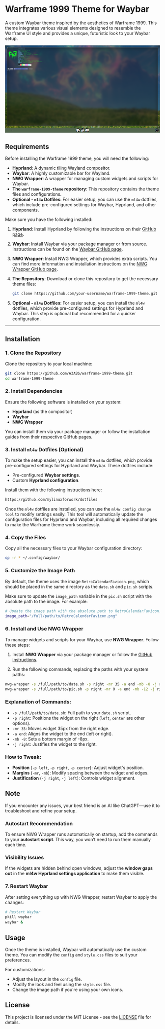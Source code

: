 # Warframe 1999 Theme for Waybar

A custom Waybar theme inspired by the aesthetics of Warframe 1999. This theme integrates various visual elements designed to resemble the Warframe UI style and provides a unique, futuristic look to your Waybar setup.

![Screenshot](./screenshot_18012025_201133.jpg)

## Requirements

Before installing the Warframe 1999 theme, you will need the following:

- **Hyprland**: A dynamic tiling Wayland compositor.
- **Waybar**: A highly customizable bar for Wayland.
- **NWG Wrapper**: A wrapper for managing custom widgets and scripts for Waybar.
- **The `warframe-1999-theme` repository**: This repository contains the theme files and configurations.
- **Optional - `ml4w` Dotfiles**: For easier setup, you can use the `ml4w` dotfiles, which include pre-configured settings for Waybar, Hyprland, and other components.

Make sure you have the following installed:

1. **Hyprland**: Install Hyprland by following the instructions on their [GitHub page](https://github.com/hyprwm/Hyprland).
   
2. **Waybar**: Install Waybar via your package manager or from source. Instructions can be found on the [Waybar GitHub page](https://github.com/Alexays/Waybar).

3. **NWG Wrapper**: Install NWG Wrapper, which provides extra scripts. You can find more information and installation instructions on the [NWG Wrapper GitHub page](https://github.com/nwg-piotr/nwg-wrapper).

4. **The Repository**: Download or clone this repository to get the necessary theme files:
   ```bash
   git clone https://github.com/your-username/warframe-1999-theme.git
   ```

5. **Optional - `ml4w` Dotfiles**: For easier setup, you can install the `ml4w` dotfiles, which provide pre-configured settings for Hyprland and Waybar. This step is optional but recommended for a quicker configuration.

---

## Installation

### 1. Clone the Repository

Clone the repository to your local machine:

```bash
git clone https://github.com/A3ABS/warframe-1999-theme.git
cd warframe-1999-theme
```

### 2. Install Dependencies

Ensure the following software is installed on your system:

- **Hyprland** (as the compositor)
- **Waybar**
- **NWG Wrapper**

You can install them via your package manager or follow the installation guides from their respective GitHub pages.

### 3. Install `ml4w` Dotfiles (Optional)

To make the setup easier, you can install the `ml4w` dotfiles, which provide pre-configured settings for Hyprland and Waybar. These dotfiles include:

- Pre-configured **Waybar settings**.
- Custom **Hyprland configuration**.

Install them with the following instructions here:

```bash
https://github.com/mylinuxforwork/dotfiles
```

Once the `ml4w` dotfiles are installed, you can use the `ml4w config change tool` to modify settings easily. This tool will automatically update the configuration files for Hyprland and Waybar, including all required changes to make the Warframe theme work seamlessly.

### 4. Copy the Files

Copy all the necessary files to your Waybar configuration directory:

```bash
cp -r * ~/.config/waybar/
```

### 5. Customize the Image Path  

By default, the theme uses the image `RetroCalendarFavicon.png`, which should be placed in the same directory as the `date.sh` and `pic.sh` scripts.

Make sure to update the `image_path` variable in the `pic.sh` script with the absolute path to the image. For example:

```bash
# Update the image path with the absolute path to RetroCalendarFavicon.png
image_path="/full/path/to/RetroCalendarFavicon.png"
```

### 6. Install and Use NWG Wrapper

To manage widgets and scripts for your Waybar, use **NWG Wrapper**. Follow these steps:

1. Install **NWG Wrapper** via your package manager or follow the [GitHub instructions](https://github.com/nwg-piotr/nwg-wrapper).

2. Run the following commands, replacing the paths with your system paths:

```bash
nwg-wrapper -s /full/path/to/date.sh -p right -mr 35 -a end -mb -8 -j right
nwg-wrapper -s /full/path/to/pic.sh -p right -mr 0 -a end -mb -12 -j right
```

### Explanation of Commands:

- `-s /full/path/to/date.sh`: Full path to your `date.sh` script.
- `-p right`: Positions the widget on the right (`left`, `center` are other options).
- `-mr 35`: Moves widget 35px from the right edge.
- `-a end`: Aligns the widget to the end (left or right).
- `-mb -8`: Sets a bottom margin of -8px.
- `-j right`: Justifies the widget to the right.

### How to Tweak:

- **Position** (`-p left`, `-p right`, `-p center`): Adjust widget's position.
- **Margins** (`-mr`, `-mb`): Modify spacing between the widget and edges.
- **Justification** (`-j right`, `-j left`): Controls widget alignment.

## Note

If you encounter any issues, your best friend is an AI like ChatGPT—use it to troubleshoot and refine your setup.

### Autostart Recommendation

To ensure NWG Wrapper runs automatically on startup, add the commands to your **autostart script**. This way, you won’t need to run them manually each time.

### Visibility Issues

If the widgets are hidden behind open windows, adjust the **window gaps out** in the **ml4w Hyprland settings application** to make them visible.

### 7. Restart Waybar

After setting everything up with NWG Wrapper, restart Waybar to apply the changes:

```bash
# Restart Waybar
pkill waybar
waybar &
```

## Usage

Once the theme is installed, Waybar will automatically use the custom theme. You can modify the `config` and `style.css` files to suit your preferences.

For customizations:
- Adjust the layout in the `config` file.
- Modify the look and feel using the `style.css` file.
- Change the image path if you're using your own icons.

## License

This project is licensed under the MIT License - see the [LICENSE](./LICENSE) file for details.